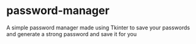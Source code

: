 # password-manager
A simple password manager made using Tkinter to save your passwords and generate a strong password and save it for you
